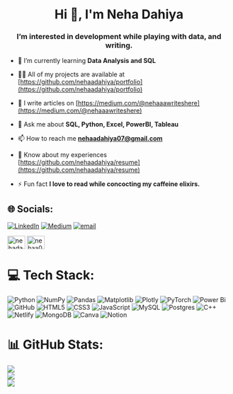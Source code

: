 <h1 align="center">Hi 👋, I'm Neha Dahiya</h1>
<h3 align="center">I’m interested in development while playing with data, and writing.</h3>


- 🌱 I’m currently learning **Data Analysis and SQL**

- 👨‍💻 All of my projects are available at [https://github.com/nehaadahiya/portfolio](https://github.com/nehaadahiya/portfolio)

- 📝 I write articles on [https://medium.com/@nehaaawriteshere](https://medium.com/@nehaaawriteshere)

- 💬 Ask me about **SQL, Python, Excel, PowerBI, Tableau**

- 📫 How to reach me **nehaadahiya07@gmail.com**

- 📄 Know about my experiences [https://github.com/nehaadahiya/resume](https://github.com/nehaadahiya/resume)

- ⚡ Fun fact **I love to read while concocting my caffeine elixirs.**

## 🌐 Socials:
[![LinkedIn](https://img.shields.io/badge/LinkedIn-%230077B5.svg?logo=linkedin&logoColor=white)](https://linkedin.com/in/nehaadahiya) [![Medium](https://img.shields.io/badge/Medium-12100E?logo=medium&logoColor=white)](https://medium.com/@@nehaaawriteshere) [![email](https://img.shields.io/badge/Email-D14836?logo=gmail&logoColor=white)](mailto:nehaadahiya07@gmail.com) 

<a href="https://www.hackerrank.com/nehadahiya708201" target="blank"><img align="center" src="https://raw.githubusercontent.com/rahuldkjain/github-profile-readme-generator/master/src/images/icons/Social/hackerrank.svg" alt="nehadahiya708201" height="30" width="40" /></a>
<a href="https://www.leetcode.com/nehaa07" target="blank"><img align="center" src="https://raw.githubusercontent.com/rahuldkjain/github-profile-readme-generator/master/src/images/icons/Social/leet-code.svg" alt="nehaa07" height="30" width="40" /></a>

# 💻 Tech Stack:
![Python](https://img.shields.io/badge/python-3670A0?style=for-the-badge&logo=python&logoColor=ffdd54) ![NumPy](https://img.shields.io/badge/numpy-%23013243.svg?style=for-the-badge&logo=numpy&logoColor=white) ![Pandas](https://img.shields.io/badge/pandas-%23150458.svg?style=for-the-badge&logo=pandas&logoColor=white) ![Matplotlib](https://img.shields.io/badge/Matplotlib-%23ffffff.svg?style=for-the-badge&logo=Matplotlib&logoColor=black) ![Plotly](https://img.shields.io/badge/Plotly-%233F4F75.svg?style=for-the-badge&logo=plotly&logoColor=white) ![PyTorch](https://img.shields.io/badge/PyTorch-%23EE4C2C.svg?style=for-the-badge&logo=PyTorch&logoColor=white) ![Power Bi](https://img.shields.io/badge/power_bi-F2C811?style=for-the-badge&logo=powerbi&logoColor=black) ![GitHub](https://img.shields.io/badge/github-%23121011.svg?style=for-the-badge&logo=github&logoColor=white) ![HTML5](https://img.shields.io/badge/html5-%23E34F26.svg?style=for-the-badge&logo=html5&logoColor=white) ![CSS3](https://img.shields.io/badge/css3-%231572B6.svg?style=for-the-badge&logo=css3&logoColor=white) ![JavaScript](https://img.shields.io/badge/javascript-%23323330.svg?style=for-the-badge&logo=javascript&logoColor=%23F7DF1E) ![MySQL](https://img.shields.io/badge/mysql-4479A1.svg?style=for-the-badge&logo=mysql&logoColor=white) ![Postgres](https://img.shields.io/badge/postgres-%23316192.svg?style=for-the-badge&logo=postgresql&logoColor=white) ![C++](https://img.shields.io/badge/c++-%2300599C.svg?style=for-the-badge&logo=c%2B%2B&logoColor=white) ![Netlify](https://img.shields.io/badge/netlify-%23000000.svg?style=for-the-badge&logo=netlify&logoColor=#00C7B7) ![MongoDB](https://img.shields.io/badge/MongoDB-%234ea94b.svg?style=for-the-badge&logo=mongodb&logoColor=white) ![Canva](https://img.shields.io/badge/Canva-%2300C4CC.svg?style=for-the-badge&logo=Canva&logoColor=white) ![Notion](https://img.shields.io/badge/Notion-%23000000.svg?style=for-the-badge&logo=notion&logoColor=white)
# 📊 GitHub Stats:
![](https://github-readme-stats.vercel.app/api?username=nehaadahiya&theme=dark&hide_border=false&include_all_commits=false&count_private=false)<br/>
![](https://nirzak-streak-stats.vercel.app/?user=nehaadahiya&theme=dark&hide_border=false)<br/>
![](https://github-readme-stats.vercel.app/api/top-langs/?username=nehaadahiya&theme=dark&hide_border=false&include_all_commits=false&count_private=false&layout=compact)

